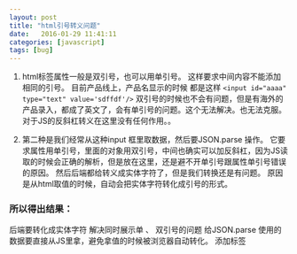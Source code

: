 ```yaml
--- 
layout: post
title: "html引号转义问题"
date:   2016-01-29 11:41:11
categories: [javascript]
tags: [bug]
---
```


1. html标签属性一般是双引号，也可以用单引号。 这样要求中间内容不能添加相同的引号。 
目前产品线上，产品名显示的时候 都是这样 `<input id="aaaa" type="text" value='sdffdf'/>`
双引号的时候也不会有问题，但是有海外的产品录入，都成了英文了，会有单引号的问题。这个无法解决。也无法克服。对于JS的反斜杠转义在这里没有任何作用。。

<!-- more -->

2. 第二种是我们经常从这种input 框里取数据，然后要JSON.parse 操作。 它要求属性用单引号，里面的对象用双引号，中间也确实可以加反斜杠，因为JS读取的时候会正确的解析，但是放在这里，还是避不开单引号跟属性单引号错误的原因。
然后后端都给转义成实体字符了，但是我们转换还是有问题。 原因是从html取值的时候，自动会把实体字符转化成引号的形式。

### 所以得出结果：

后端要转化成实体字符  解决同时展示单 、 双引号的问题
给JSON.parse 使用的数据要直接从JS里拿，避免拿值的时候被浏览器自动转化。 
添加标签


